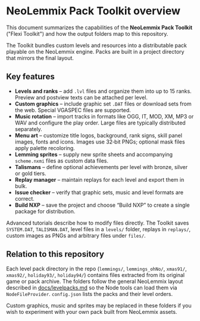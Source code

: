 # NeoLemmix Pack Toolkit overview

This document summarizes the capabilities of the **NeoLemmix Pack Toolkit** ("Flexi Toolkit") and how the output folders map to this repository.

The Toolkit bundles custom levels and resources into a distributable pack playable on the NeoLemmix engine.  Packs are built in a project directory that mirrors the final layout.

## Key features

- **Levels and ranks** – add `.lvl` files and organize them into up to 15 ranks. Preview and postview texts can be attached per level.
- **Custom graphics** – include graphic set `.DAT` files or download sets from the web. Special VGASPEC files are supported.
- **Music rotation** – import tracks in formats like OGG, IT, MOD, XM, MP3 or WAV and configure the play order. Large files are typically distributed separately.
- **Menu art** – customize title logos, background, rank signs, skill panel images, fonts and icons. Images use 32‑bit PNGs; optional mask files apply palette recoloring.
- **Lemming sprites** – supply new sprite sheets and accompanying `scheme.nxmi` files as custom data files.
- **Talismans** – define optional achievements per level with bronze, silver or gold tiers.
- **Replay manager** – maintain replays for each level and export them in bulk.
- **Issue checker** – verify that graphic sets, music and level formats are correct.
- **Build NXP** – save the project and choose “Build NXP” to create a single package for distribution.

Advanced tutorials describe how to modify files directly. The Toolkit saves
`SYSTEM.DAT`, `TALISMAN.DAT`, level files in a `levels/` folder, replays in `replays/`, custom images as PNGs and arbitrary files under `files/`.

## Relation to this repository

Each level pack directory in the repo (`lemmings/`, `lemmings_ohNo/`, `xmas91/`, `xmas92/`, `holiday93/`, `holiday94/`) contains files extracted from its original game or pack archive. The folders follow the general NeoLemmix layout described in [docs/levelpacks.md](docs/levelpacks.md) so the Node tools can load them via `NodeFileProvider`. `config.json` lists the packs and their level orders.

Custom graphics, music and sprites may be replaced in these folders if you
wish to experiment with your own pack built from NeoLemmix assets.
